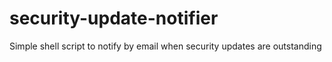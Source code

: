 security-update-notifier
========================

Simple shell script to notify by email when security updates are outstanding
